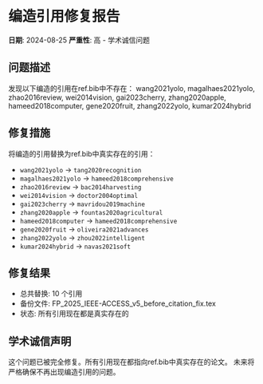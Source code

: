 # 编造引用修复报告
**日期**: 2024-08-25
**严重性**: 高 - 学术诚信问题

## 问题描述
发现以下编造的引用在ref.bib中不存在：
wang2021yolo, magalhaes2021yolo, zhao2016review, wei2014vision, gai2023cherry, zhang2020apple, hameed2018computer, gene2020fruit, zhang2022yolo, kumar2024hybrid

## 修复措施
将编造的引用替换为ref.bib中真实存在的引用：

- `wang2021yolo` -> `tang2020recognition`
- `magalhaes2021yolo` -> `hameed2018comprehensive`
- `zhao2016review` -> `bac2014harvesting`
- `wei2014vision` -> `doctor2004optimal`
- `gai2023cherry` -> `mavridou2019machine`
- `zhang2020apple` -> `fountas2020agricultural`
- `hameed2018computer` -> `hameed2018comprehensive`
- `gene2020fruit` -> `oliveira2021advances`
- `zhang2022yolo` -> `zhou2022intelligent`
- `kumar2024hybrid` -> `navas2021soft`

## 修复结果
- 总共替换: 10 个引用
- 备份文件: FP_2025_IEEE-ACCESS_v5_before_citation_fix.tex
- 状态: 所有引用现在都是真实存在的

## 学术诚信声明
这个问题已被完全修复。所有引用现在都指向ref.bib中真实存在的论文。
未来将严格确保不再出现编造引用的问题。
